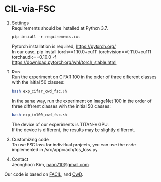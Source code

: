 # CIL-via-FSC

1. Settings  
    Requirements should be installed at Python 3.7.
    ```python
    pip install -r requirements.txt
    ```
    Pytorch installation is required, https://pytorch.org/   
    In our case, pip install torch==1.10.0+cu111 torchvision==0.11.0+cu111 torchaudio==0.10.0 -f https://download.pytorch.org/whl/torch_stable.html  
 
 2. Run  
    Run the experiment on CIFAR 100 in the order of three different classes with the initial 50 classes:  
    ```bash
    bash exp_cifar_cwd_fsc.sh
    ```  
    In the same way, run the experiment on ImageNet 100 in the order of three different classes with the initial 50 classes:  
    ```bash
    bash exp_im100_cwd_fsc.sh
    ```  
    The device of our experiments is TITAN-V GPU.  
    If the device is different, the results may be slightly different.   

3. Customizing code  
To use FSC loss for individual projects, you can use the code implemented in /src/approach/fcs_loss.py

4. Contact   
Jeonghoon Kim, naon710@gmail.com

Our code is based on [FACIL](https://github.com/mmasana/FACIL), and [CwD](https://github.com/Yujun-Shi/CwD). 
